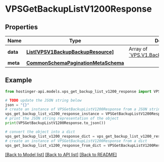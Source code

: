 # VPSGetBackupListV1200Response


## Properties

Name | Type | Description | Notes
------------ | ------------- | ------------- | -------------
**data** | [**List[VPSV1BackupBackupResource]**](VPSV1BackupBackupResource.md) | Array of [&#x60;VPS.V1.Backup.BackupResource&#x60;](#model/vpsv1backupbackupresource) | [optional] 
**meta** | [**CommonSchemaPaginationMetaSchema**](CommonSchemaPaginationMetaSchema.md) |  | [optional] 

## Example

```python
from hostinger-api.models.vps_get_backup_list_v1200_response import VPSGetBackupListV1200Response

# TODO update the JSON string below
json = "{}"
# create an instance of VPSGetBackupListV1200Response from a JSON string
vps_get_backup_list_v1200_response_instance = VPSGetBackupListV1200Response.from_json(json)
# print the JSON string representation of the object
print(VPSGetBackupListV1200Response.to_json())

# convert the object into a dict
vps_get_backup_list_v1200_response_dict = vps_get_backup_list_v1200_response_instance.to_dict()
# create an instance of VPSGetBackupListV1200Response from a dict
vps_get_backup_list_v1200_response_from_dict = VPSGetBackupListV1200Response.from_dict(vps_get_backup_list_v1200_response_dict)
```
[[Back to Model list]](../README.md#documentation-for-models) [[Back to API list]](../README.md#documentation-for-api-endpoints) [[Back to README]](../README.md)


